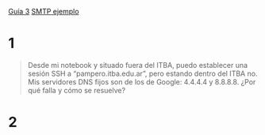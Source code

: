 
[Guía 3](https://docs.google.com/document/d/1KS1umi5imW8Yg71VxjeQBKzLT3_GdbqTfqwrhPxgfdQ/edit)
[SMTP ejemplo](https://docs.google.com/document/d/1ZqTQHk5ccXPu_PK2T08OaJJQBZG6UVeK6rve5oOQ274/edit)
# 1
> Desde mi notebook y situado fuera del ITBA, puedo establecer una sesión SSH a “pampero.itba.edu.ar”, pero estando dentro del ITBA no. Mis servidores DNS fijos son de los de Google: 4.4.4.4 y 8.8.8.8. ¿Por qué falla y cómo se resuelve?



# 2
